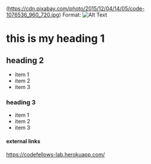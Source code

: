 (https://cdn.pixabay.com/photo/2015/12/04/14/05/code-1076536_960_720.jpg)
Format: ![Alt Text](url)

# this is my heading 1

## heading 2
- item 1
- item 2
- item 3

### heading 3
- item 1
- item 2
- item 3


#### external links
https://codefellows-lab.herokuapp.com/
